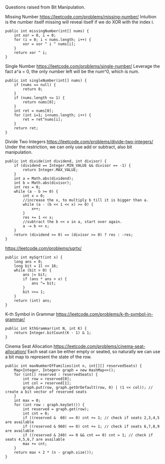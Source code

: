 Questions raised from Bit Manipulation.

Missing Number
https://leetcode.com/problems/missing-number/
Intuition is the number itself missing will reveal itself if we do XOR with the index i.

    public int missingNumber(int[] nums) {
        int xor = 0, i = 0;
        for (i = 0; i < nums.length; i++) {
            xor = xor ^ i ^ nums[i];
        }
        return xor ^ i;
    }

Single Number
https://leetcode.com/problems/single-number/
Leverage the fact a^a = 0, the only number left will be the num^0, which is num.

    public int singleNumber(int[] nums) {
        if (nums == null) {
            return 0;
        }
        if (nums.length <= 1) {
            return nums[0];
        }
        int ret = nums[0];
        for (int i=1; i<nums.length; i++) {
            ret = ret^nums[i];
        }
        return ret;
    }

Divide Two Integers
https://leetcode.com/problems/divide-two-integers/
Under the restriction, we can only use add or subtract, also bit manipulation. 
    
    public int divide(int dividend, int divisor) {
        if (dividend == Integer.MIN_VALUE && divisor == -1) {
            return Integer.MAX_VALUE;
        }
        int a = Math.abs(dividend);
        int b = Math.abs(divisor);
        int res = 0;
        while (a - b >= 0) {
            int x = 0;
            //increase the x, to multiply b till it is bigger than a.
            while (a - (b << 1 << x) >= 0) {
                x++;
            }
            res += 1 << x;
            //subtract the b << x in a, start over again.
            a -= b << x;
        }
        return (dividend >= 0) == (divisor >= 0) ? res : -res;
    }
    
https://leetcode.com/problems/sqrtx/

    public int mySqrt(int x) {
        long ans = 0;
        long bit = 1l << 16;
        while (bit > 0) {
            ans |= bit;
            if (ans * ans > x) {
                ans ^= bit;
            }
            bit >>= 1;
        }
        return (int) ans;
    }
    
K-th Symbol in Grammar
https://leetcode.com/problems/k-th-symbol-in-grammar/

    public int kthGrammar(int N, int K) {
        return Integer.bitCount(K - 1) & 1;
    }
    
Cinema Seat Allocation
https://leetcode.com/problems/cinema-seat-allocation/
Each seat can be either empty or seated, so naturally we can use a bit map to represent the state of the row.
    
    public int maxNumberOfFamilies(int n, int[][] reservedSeats) {
        Map<Integer, Integer> graph = new HashMap<>();
        for (int[] reserved : reservedSeats) {
            int row = reserved[0];
            int col = reserved[1];
            graph.put(row, graph.getOrDefault(row, 0) | (1 << col)); // create a bit vector of reserved seats
        }
        int max = 0;
        for (int row : graph.keySet()) {
            int reserved = graph.get(row);
            int cnt = 0;
            if ((reserved &  60) == 0) cnt += 1; // check if seats 2,3,4,5 are available
            if ((reserved & 960) == 0) cnt += 1; // check if seats 6,7,8,9 are available
            if ((reserved & 240) == 0 && cnt == 0) cnt = 1; // check if seats 4,5,6,7 are available
            max += cnt;
        }
        return max + 2 * (n - graph.size());
    }